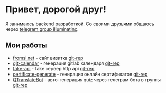 # Привет, дорогой друг!

Я занимаюсь backend разработкой. Со своими друзьями общаюсь через [telegram group illuminatinc](https://t.me/illuminatinc).

## Мои работы
* [fromsi.net](https://fromsi.net) - сайт визитка [git-rep](https://github.com/FromSi/portfolio)
* [git-calendar](https://git-calendar.fromsi.net/gitlab/stanhu) - генерация gitlab календаря [git-rep](https://github.com/FromSi/git-calendar)
* [fake-api](https://fake-api.fromsi.net) - fake сервер http api [git-rep](https://github.com/FromSi/fake_api)
* [certificate-generate](https://certificate-generate.fromsi.net/en/pdf/false/eyJ0eXAiOiJKV1QiLCJhbGciOiJIUzI1NiJ9.eyJwZXJzb25fbmFtZSI6ItCS0LXQsdC10YAt0J_RhNC70Y_Rg9C80LXRgCDQktC70LDQtNC40YHQu9Cw0LIiLCJvcmdhbml6YXRpb25fbmFtZSI6IkdpdEh1YiIsImNlcnRpZmljYXRlX251bWJlciI6IkdIMDAwMSJ9.oS4mddLm0nPwFQAeZ1D69M4Y-cWhN876DKtoliKnbLY) - генирация онлайн сертификатов [git-rep](https://github.com/FromSi/certificate-generate) 
* [QTranslateBot](https://t.me/quiz_translate_bot) - авто-генерация quiz через телеграм бота в группы [git-rep](https://github.com/FromSi/QTelegramBot)
